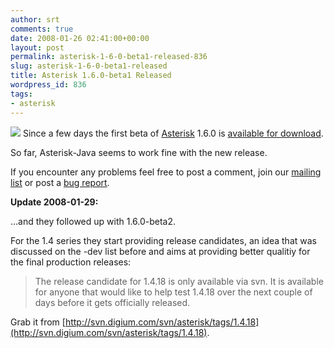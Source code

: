 ```yaml
---
author: srt
comments: true
date: 2008-01-26 02:41:00+00:00
layout: post
permalink: asterisk-1-6-0-beta1-released-836
slug: asterisk-1-6-0-beta1-released
title: Asterisk 1.6.0-beta1 Released
wordpress_id: 836
tags:
- asterisk
---
```



![](/asterisk-java/wp-content/files/2011/12/asterisk.gif)
Since a few days the first beta of [Asterisk](http://www.asterisk.org/) 1.6.0 is [available for download](http://www.asterisk.org/downloads).



So far, Asterisk-Java seems to work fine with the new release.
  

If you encounter any problems feel free to post a comment, join our [mailing list](http://asterisk-java.org/development/mail-lists.html) or post a [bug report](http://jira.reucon.org).





**Update 2008-01-29:**




...and they followed up with 1.6.0-beta2.




For the 1.4 series they start providing release candidates,  an idea that was discussed on the -dev list before and aims at providing better qualitiy for the final production releases:




<blockquote>
The release candidate for 1.4.18 is only 
available via svn.  It is available for anyone that would like to help test 1.4.18 over the next couple of days before it gets officially released.
</blockquote>




Grab it from [http://svn.digium.com/svn/asterisk/tags/1.4.18](http://svn.digium.com/svn/asterisk/tags/1.4.18).
